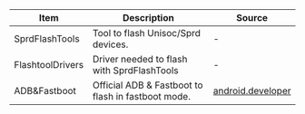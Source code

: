 | Item                      | Description | Source |
|---------------------------|-------------|-------------|
| SprdFlashTools             |  Tool to flash Unisoc/Sprd devices.      | - |
| FlashtoolDrivers                   | Driver needed to flash with SprdFlashTools  | - |
| ADB&Fastboot   | Official ADB & Fastboot to flash in fastboot mode. | [android.developer](https://developer.android.com/tools/releases/platform-tools) |
